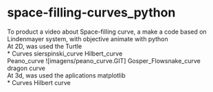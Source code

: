 # space-filling-curves_python

To product a video about Space-filling curve, a make a code based on  Lindenmayer system, with objective animate with python  
At 2D, was used the Turtle    
    * Curves 	sierspinski_curve 
        Hilbert_curve 	
        Peano_curve ![imagens/peano_curve.GIT]
        Gosper_Flowsnake_curve 	
        dragon curve  
At 3d, was used the aplications matplotlib    
    * Curves
        Hilbert curve
